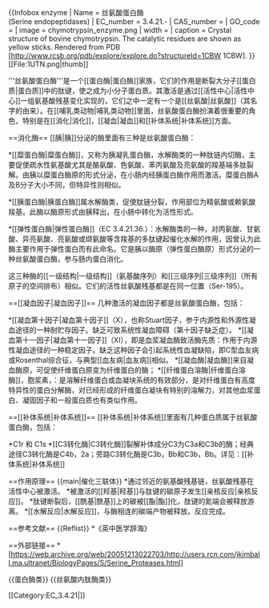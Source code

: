 {{Infobox enzyme
| Name = 丝氨酸蛋白酶<br/>(Serine endopeptidases)
| EC_number =  3.4.21.-
| CAS_number = 
| GO_code = 
| image = chymotrypsin_enzyme.png
| width = 
| caption = Crystal structure of bovine chymotrypsin. The catalytic residues are shown as yellow sticks. Rendered from PDB [http://www.rcsb.org/pdb/explore/explore.do?structureId=1CBW 1CBW].
}}
[[File:1UTN.png|thumb]]

'''丝氨酸蛋白酶'''是一个[[蛋白酶|蛋白酶]]家族，它们的作用是断裂大分子[[蛋白质|蛋白质]]中的肽键，使之成为小分子蛋白质。其激活是通过[[活性中心|活性中心]]一组氨基酸残基变化实现的，它们之中一定有一个是[[丝氨酸|丝氨酸]]（其名字的由来）。在[[哺乳类动物|哺乳类动物]]里面，丝氨酸蛋白酶扮演着很重要的角色，特别是在[[消化|消化]]，[[凝血|凝血]]和[[补体系统|补体系统]]方面。

==消化酶==
[[胰|胰]]分泌的酶里面有三种是丝氨酸蛋白酶：

*[[糜蛋白酶|糜蛋白酶]]，又称为胰凝乳蛋白酶，水解酶类的一种肽链内切酶，主要促使疏水性氨基酸尤其是酪氨酸、色氨酸、苯丙氨酸及亮氨酸的羧基端多肽裂解。由胰以糜蛋白酶原的形式分泌，在小肠内经胰蛋白酶作用而激活。糜蛋白酶A及B分子大小不同，但特异性则相似。

*[[胰蛋白酶|胰蛋白酶]]属水解酶类，促使肽链分裂，作用部位为精氨酸或赖氨酸羧基。此酶以酶原形式由胰释出，在小肠中转化为活性形式。

*[[弹性蛋白酶|弹性蛋白酶]]（EC 3.4.21.36.）：水解酶类的一种，对丙氨酸、甘氨酸、异亮氨酸、亮氨酸或缬氨酸等含羧基的多肽键起催化水解的作用，因曾认为此酶主要作用于弹性蛋白而有此命名。它是胰以酶原（弹性蛋白酶原）形式分泌的一种丝氨酸蛋白酶，参与肠内蛋白消化。

这三种酶的[[一级结构|一级结构]]（氨基酸序列）和[[三级序列|三级序列]]（所有原子的空间排布）相似。它们的活性丝氨酸残基都是在同一位置（Ser-195）。

==[[凝血因子|凝血因子]]==
几种激活的凝血因子都是丝氨酸蛋白酶，包括：

*[[凝血第十因子|凝血第十因子]]（X），也称Stuart因子，参于内源性和外源性凝血途径的一种耐贮存因子。缺乏可致系统性凝血障碍（第十因子缺乏症）。
*[[凝血第十一因子|凝血第十一因子]]（XI），即是血浆凝血酶致活酶先质：作用于内源性凝血途径的一种稳定因子。缺乏这种因子会引起系统性血凝缺陷，即C型血友病或Rosenthal综合征，与典型[[血友病|血友病]]相似。
*[[凝血酶|凝血酶]]来自凝血酶原，可促使纤维蛋白原变为纤维蛋白的酶；
*[[纤维蛋白溶酶|纤维蛋白溶酶]]，胞浆素，：是溶解纤维蛋白或血凝块系统的有效部分，是对纤维蛋白有高度特异性的蛋白分解酶，对已经形成的纤维蛋白凝块有特别的溶解力，对其他血浆蛋白、凝固因子和一般蛋白质也有类似作用。

==[[补体系统|补体系统]]==
[[补体系统|补体系统]]里面有几种蛋白质属于丝氨酸蛋白酶，包括：

*C1r 和 C1s
*[[C3转化酶|C3转化酶]]裂解补体成分C3为C3a和C3b的酶；经典途径C3转化酶是C4b，2a；旁路C3转化酶是C3b，Bb和C3b，Bb。详见：[[补体系统|补体系统]]

==作用原理==
{{main|催化三联体}}
*通过邻近的氨基酸残基链，丝氨酸残基在活性中心被激活。
*被激活的[[羟基|羟基]]与肽键的碳原子发生[[亲核反应|亲核反应]]。
*肽键断裂后，[[酰基|酰基]]上的碳被[[酯|酯]]化，肽键的氮端会被释放游离。
*[[水解反应|水解反应]]，与酶相连的碳端产物被释放。反应完成。

==参考文献==
{{Reflist}}
*《英中医学辞海》

==外部链接==
*[https://web.archive.org/web/20051213022703/http://users.rcn.com/jkimball.ma.ultranet/BiologyPages/S/Serine_Proteases.html]

{{蛋白酶类}}
{{丝氨酸内肽酶类}}

[[Category:EC_3.4.21|]]